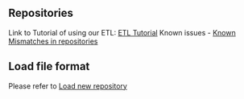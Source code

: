 ## Repositories
Link to Tutorial of using our ETL: [ETL Tutorial](Solution%20details%20-%20ETL_process%20tool/ETL%20Tutorial)
Known issues - [Known Mismatches in repositories](Known%20Mismatches%20in%20repositories)

## Load file format

Please refer to [Load new repository](Load%20new%20repository)
